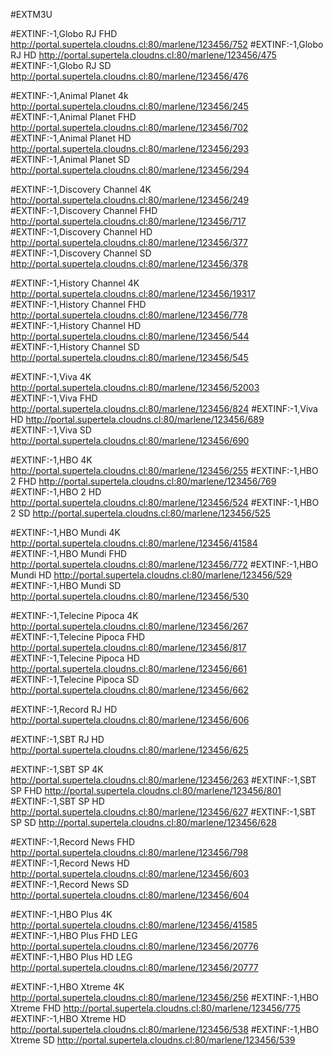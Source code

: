 #EXTM3U

#EXTINF:-1,Globo RJ FHD
http://portal.supertela.cloudns.cl:80/marlene/123456/752
#EXTINF:-1,Globo RJ HD
http://portal.supertela.cloudns.cl:80/marlene/123456/475
#EXTINF:-1,Globo RJ SD
http://portal.supertela.cloudns.cl:80/marlene/123456/476


#EXTINF:-1,Animal Planet 4k
http://portal.supertela.cloudns.cl:80/marlene/123456/245
#EXTINF:-1,Animal Planet FHD
http://portal.supertela.cloudns.cl:80/marlene/123456/702
#EXTINF:-1,Animal Planet HD
http://portal.supertela.cloudns.cl:80/marlene/123456/293
#EXTINF:-1,Animal Planet SD
http://portal.supertela.cloudns.cl:80/marlene/123456/294


#EXTINF:-1,Discovery Channel 4K
http://portal.supertela.cloudns.cl:80/marlene/123456/249
#EXTINF:-1,Discovery Channel FHD
http://portal.supertela.cloudns.cl:80/marlene/123456/717
#EXTINF:-1,Discovery Channel HD
http://portal.supertela.cloudns.cl:80/marlene/123456/377
#EXTINF:-1,Discovery Channel SD
http://portal.supertela.cloudns.cl:80/marlene/123456/378


#EXTINF:-1,History Channel 4K
http://portal.supertela.cloudns.cl:80/marlene/123456/19317
#EXTINF:-1,History Channel FHD
http://portal.supertela.cloudns.cl:80/marlene/123456/778
#EXTINF:-1,History Channel HD
http://portal.supertela.cloudns.cl:80/marlene/123456/544
#EXTINF:-1,History Channel SD
http://portal.supertela.cloudns.cl:80/marlene/123456/545


#EXTINF:-1,Viva 4K
http://portal.supertela.cloudns.cl:80/marlene/123456/52003
#EXTINF:-1,Viva FHD
http://portal.supertela.cloudns.cl:80/marlene/123456/824
#EXTINF:-1,Viva HD
http://portal.supertela.cloudns.cl:80/marlene/123456/689
#EXTINF:-1,Viva SD
http://portal.supertela.cloudns.cl:80/marlene/123456/690


#EXTINF:-1,HBO 4K
http://portal.supertela.cloudns.cl:80/marlene/123456/255
#EXTINF:-1,HBO 2 FHD
http://portal.supertela.cloudns.cl:80/marlene/123456/769
#EXTINF:-1,HBO 2 HD
http://portal.supertela.cloudns.cl:80/marlene/123456/524
#EXTINF:-1,HBO 2 SD
http://portal.supertela.cloudns.cl:80/marlene/123456/525


#EXTINF:-1,HBO Mundi 4K
http://portal.supertela.cloudns.cl:80/marlene/123456/41584
#EXTINF:-1,HBO Mundi FHD
http://portal.supertela.cloudns.cl:80/marlene/123456/772
#EXTINF:-1,HBO Mundi HD
http://portal.supertela.cloudns.cl:80/marlene/123456/529
#EXTINF:-1,HBO Mundi SD
http://portal.supertela.cloudns.cl:80/marlene/123456/530


#EXTINF:-1,Telecine Pipoca 4K
http://portal.supertela.cloudns.cl:80/marlene/123456/267
#EXTINF:-1,Telecine Pipoca FHD
http://portal.supertela.cloudns.cl:80/marlene/123456/817
#EXTINF:-1,Telecine Pipoca HD
http://portal.supertela.cloudns.cl:80/marlene/123456/661
#EXTINF:-1,Telecine Pipoca SD
http://portal.supertela.cloudns.cl:80/marlene/123456/662


#EXTINF:-1,Record RJ HD
http://portal.supertela.cloudns.cl:80/marlene/123456/606


#EXTINF:-1,SBT RJ HD
http://portal.supertela.cloudns.cl:80/marlene/123456/625


#EXTINF:-1,SBT SP 4K
http://portal.supertela.cloudns.cl:80/marlene/123456/263
#EXTINF:-1,SBT SP FHD
http://portal.supertela.cloudns.cl:80/marlene/123456/801
#EXTINF:-1,SBT SP HD
http://portal.supertela.cloudns.cl:80/marlene/123456/627
#EXTINF:-1,SBT SP SD
http://portal.supertela.cloudns.cl:80/marlene/123456/628


#EXTINF:-1,Record News FHD
http://portal.supertela.cloudns.cl:80/marlene/123456/798
#EXTINF:-1,Record News HD
http://portal.supertela.cloudns.cl:80/marlene/123456/603
#EXTINF:-1,Record News SD
http://portal.supertela.cloudns.cl:80/marlene/123456/604


#EXTINF:-1,HBO Plus 4K
http://portal.supertela.cloudns.cl:80/marlene/123456/41585
#EXTINF:-1,HBO Plus FHD LEG
http://portal.supertela.cloudns.cl:80/marlene/123456/20776
#EXTINF:-1,HBO Plus HD LEG
http://portal.supertela.cloudns.cl:80/marlene/123456/20777


#EXTINF:-1,HBO Xtreme 4K
http://portal.supertela.cloudns.cl:80/marlene/123456/256
#EXTINF:-1,HBO Xtreme FHD
http://portal.supertela.cloudns.cl:80/marlene/123456/775
#EXTINF:-1,HBO Xtreme HD
http://portal.supertela.cloudns.cl:80/marlene/123456/538
#EXTINF:-1,HBO Xtreme SD
http://portal.supertela.cloudns.cl:80/marlene/123456/539


